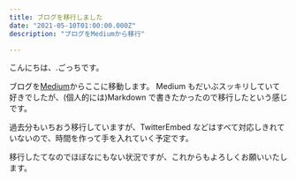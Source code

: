 ```yaml
---
title: ブログを移行しました
date: "2021-05-10T01:00:00.000Z"
description: "ブログをMediumから移行"

---
```


こんにちは、.ごっちです。

ブログを[Medium](https://medium.com/@gggooottto)からここに移動します。
Medium もだいぶスッキリしていて好きでしたが、(個人的には)Markdown で書きたかったので移行したという感じです。

過去分もいちおう移行していますが、TwitterEmbed などはすべて対応しきれていないので、時間を作って手を入れていく予定です。

移行したてなのでほぼなにもない状況ですが、これからもよろしくお願いいたします。
